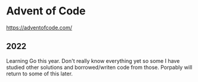 # Advent of Code 

https://adventofcode.com/

## 2022

Learning Go this year. Don't really know everything yet so some I have studied other solutions and borrowed/writen code from those. Porpably will return to some of this later.